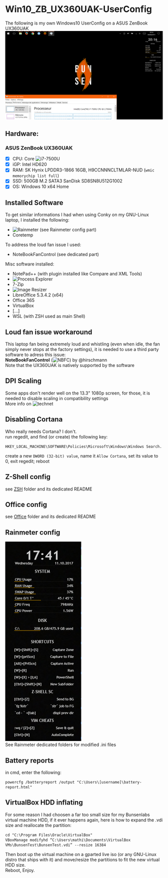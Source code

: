 # Win10_ZB_UX360UAK-UserConfig
The following is my own Windows10 UserConfig on a ASUS ZenBook UX360UAK
![UserDesktop](https://github.com/matmutant/Win10_ZB_UX360UAK-UserConfig/blob/master/ScreenShots/WindowsDesktopUseC.png) 


## Hardware:  
### ASUS ZenBook UX360UAK  
- [x] CPU: Core ![i7-7500U](https://ark.intel.com/products/95451/Intel-Core-i7-7500U-Processor-4M-Cache-up-to-3_50-GHz-)
- [X] iGP: Intel HD620
- [x] RAM: SK Hynix LPDDR3-1866 16GB, H9CCNNNCLTMLAR-NUD (`wmic memorychip list full`)
- [x] SSD: 500GB M.2 SATA3 SanDisk SD8SN8U512G1002
- [x] OS: Windows 10 x64 Home

## Installed Software  
To get similar informations I had when using Conky on my GNU-Linux laptop, I installed the following:
- ![Rainmeter](https://www.rainmeter.net/) (see Rainmeter config part)
- Coretemp  

To address the loud fan issue I used:
- NoteBookFanControl (see dedicated part)

Misc software installed:
- NotePad++ (with plugin installed like Compare and XML Tools)
- ![Process Explorer](https://docs.microsoft.com/en-us/sysinternals/downloads/process-explorer)
- 7-Zip
- ![Image Resizer](http://www.bricelam.net/ImageResizer/)
- LibreOffice 5.3.4.2 (x64)
- Office 365
- VirtualBox
- [...]  
- WSL (with ZSH used as main Shell)

## Loud fan issue workaround  
This laptop fan being extremely loud and whistling (even when idle, the fan simply never stops at the factory settings), it is needed to use a third party software to adress this issue:  
**NoteBookFanControl** (![NBFC](https://github.com/hirschmann/nbfc/releases)) by @hirschmann  
Note that the UX360UAK is natively supported by the software

## DPI Scaling  
Some apps don't render well on the 13.3" 1080p screen, for those, it is needed to disable scaling in compatibility settings  
More info on ![technet](https://technet.microsoft.com/en-us/library/dn528847.aspx?f=255&MSPPError=-2147217396)

## Disabling Cortana  
Who really needs Cortana? I don't.  
run regedit, and find (or create) the following key:
```
HKEY_LOCAL_MACHINE\SOFTWARE\Policies\Microsoft\Windows\Windows Search.
```
create a new `DWORD (32-bit) value`, name it `Allow Cortana`, set its value to 0, exit regedit; reboot   

## Z-Shell config
see [ZSH](https://github.com/matmutant/Win10_ZB_UX360UAK-UserConfig/tree/master/ZSH) folder and its dedicated README  

## Office config
see [Office](https://github.com/matmutant/Win10_ZB_UX360UAK-UserConfig/tree/master/Office) folder and its dedicated README
## Rainmeter config  
![screenshot of Rainmeter](https://github.com/matmutant/Win10_ZB_UX360UAK-UserConfig/blob/master/ScreenShots/rainmeter2017101.png)  
See Rainmeter dedicated folders for modified .ini files

## Battery reports  
in cmd, enter the following:
```
powercfg /batteryreport /output "C:\Users\[username]\battery-report.html"
```

## VirtualBox HDD inflating 
For some reason I had choosen a far too small size for my Bunsenlabs virtual machine HDD, if it ever happens again, here is how to expand the .vdi size and reallocate the partition:  
```
cd "C:\Program Files\Oracle\VirtualBox"
VBoxManage modifyhd “C:\Users\mathi\Documents\VirtualBox VMs\BunsenTest\BunsenTest.vdi” --resize 16384
```
Then boot up the virtual machine on a gparted live iso (or any GNU-Linux distro that ships with it) and move/resize the partitions to fit the new virtual HDD size.  
Reboot, Enjoy.  
